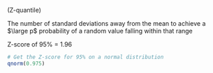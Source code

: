 (Z-quantile)

The number of standard deviations away from the mean to achieve a $\large p$ probability of a random value falling within that range

Z-score of 95% = 1.96

```R
# Get the Z-score for 95% on a normal distribution
qnorm(0.975)
```
